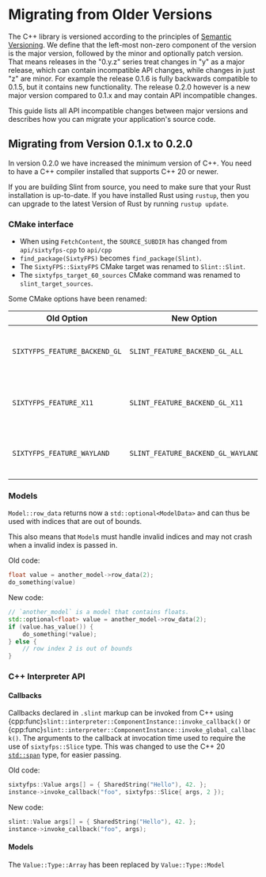 # Migrating from Older Versions

The C++ library is versioned according to the principles of [Semantic Versioning](https://semver.org). We define that the left-most non-zero component of the version is the major version, followed by the minor and optionally patch version. That means releases in the "0.y.z" series treat changes in "y" as a major release, which can contain incompatible API changes, while changes in just "z" are minor. For example the release 0.1.6 is fully backwards compatible to 0.1.5, but it contains new functionality. The release 0.2.0 however is a new major version compared to 0.1.x and may contain API incompatible changes.

This guide lists all API incompatible changes between major versions and describes how you can migrate your application's source code.

## Migrating from Version 0.1.x to 0.2.0

In version 0.2.0 we have increased the minimum version of C++. You need to have a C++ compiler installed that supports C++ 20 or newer.

If you are building Slint from source, you need to make sure that your Rust installation is up-to-date. If you have installed Rust using `rustup`, then you can upgrade to the latest Version of Rust by running `rustup update`.

### CMake interface

-   When using `FetchContent`, the `SOURCE_SUBDIR` has changed from `api/sixtyfps-cpp` to `api/cpp`
-   `find_package(SixtyFPS)` becomes `find_package(Slint)`.
-   The `SixtyFPS::SixtyFPS` CMake target was renamed to `Slint::Slint`.
-   The `sixtyfps_target_60_sources` CMake command was renamed to `slint_target_sources`.

Some CMake options have been renamed:

| Old Option                    | New Option                         | Note                                                                                                                     |
| ----------------------------- | ---------------------------------- | ------------------------------------------------------------------------------------------------------------------------ |
| `SIXTYFPS_FEATURE_BACKEND_GL` | `SLINT_FEATURE_BACKEND_GL_ALL`     | Enable this feature if you want to use the OpenGL ES 2.0 rendering backend with support for all windowing systems.       |
| `SIXTYFPS_FEATURE_X11`        | `SLINT_FEATURE_BACKEND_GL_X11`     | Enable this feature and switch off `SLINT_FEATURE_BACKEND_GL_ALL` if you want a smaller build with just X11 support.     |
| `SIXTYFPS_FEATURE_WAYLAND`    | `SLINT_FEATURE_BACKEND_GL_WAYLAND` | Enable this feature and switch off `SLINT_FEATURE_BACKEND_GL_ALL` if you want a smaller build with just wayland support. |

### Models

`Model::row_data` returns now a `std::optional<ModelData>` and can thus be used with indices that are out of bounds.

This also means that `Model`s must handle invalid indices and may not crash when a invalid index is passed in.

Old code:

```cpp
float value = another_model->row_data(2);
do_something(value)
```

New code:

```cpp
// `another_model` is a model that contains floats.
std::optional<float> value = another_model->row_data(2);
if (value.has_value()) {
    do_something(*value);
} else {
    // row index 2 is out of bounds
}
```

### C++ Interpreter API

#### Callbacks

Callbacks declared in `.slint` markup can be invoked from C++ using {cpp:func}`slint::interpreter::ComponentInstance::invoke_callback()` or {cpp:func}`slint::interpreter::ComponentInstance::invoke_global_callback()`. The arguments to the callback at invocation time used to require the use of `sixtyfps::Slice` type. This was changed to use the C++ 20 [`std::span`](https://en.cppreference.com/w/cpp/container/span) type, for easier passing.

Old code:

```cpp
sixtyfps::Value args[] = { SharedString("Hello"), 42. };
instance->invoke_callback("foo", sixtyfps::Slice{ args, 2 });
```

New code:

```cpp
slint::Value args[] = { SharedString("Hello"), 42. };
instance->invoke_callback("foo", args);
```

#### Models

The `Value::Type::Array` has been replaced by `Value::Type::Model`
